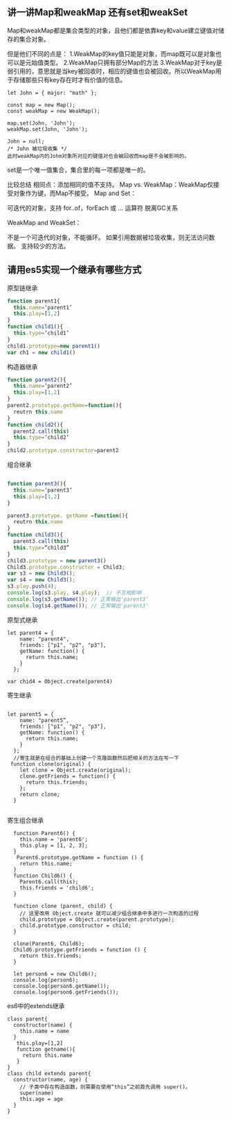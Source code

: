 ## 讲一讲Map和weakMap 还有set和weakSet

Map和weakMap都是集合类型的对象，且他们都是依靠key和value建立键值对储存的集合对象。

但是他们不同的点是：
1.WeakMap的key值只能是对象，而map既可以是对象也可以是元始值类型。
2.WeakMap只拥有部分Map的方法
3.WeakMap对于key是弱引用的，意思就是当key被回收时，相应的键值也会被回收。所以WeakMap用于存储那些只有key存在时才有价值的信息。
```
let John = { major: "math" };

const map = new Map();
const weakMap = new WeakMap();

map.set(John, 'John');
weakMap.set(John, 'John');

John = null;
/* John 被垃圾收集 */
此时weakMap内的Johm对象所对应的键值对也会被回收而map是不会被影响的。
```
set是一个唯一值集合，集合里的每一项都是唯一的。

比较总结
相同点：添加相同的值不支持。
Map vs. WeakMap：WeakMap仅接受对象作为键，而Map不接受。
Map and Set：

可迭代的对象，支持 for..of，forEach 或 ... 运算符
脱离GC关系

WeakMap and WeakSet：

不是一个可迭代的对象，不能循环。
如果引用数据被垃圾收集，则无法访问数据。
支持较少的方法。


## 请用es5实现一个继承有哪些方式
原型链继承
```javascript
function parent1{
  this.name=‘parent1’
  this.play=[1,2]
}
function child1(){
  this.type=‘child1’
}
child1.prototype=new parent1()
var ch1 = new child1()
```
构造器继承
```javascript
function parent2(){
  this.name=‘parent2’
  this.play=[1,2]
}
parent2.prototype.getName=function(){
  reutrn this.name
}
function child2(){
  parent2.call(this)
  this.type=‘child2’
}
child2.prototype.constructor=parent2
```
组合继承
```javascript

function parent3(){
  this.name=‘parent3’
  this.play=[1,2]
}

parent3.prototype. getName =function(){
  reutrn this.name
}
function child3(){
  parent3.call(this)
  this.type=“child3”
}
child3.prototype = new parent3()
Child3.prototype.constructor = Child3;
var s3 = new Child3();
var s4 = new Child3();
s3.play.push(4);
console.log(s3.play, s4.play);  // 不互相影响
console.log(s3.getName()); // 正常输出'parent3'
console.log(s4.getName()); // 正常输出'parent3'
```
原型式继承
```
let parent4 = {
    name: "parent4",
    friends: ["p1", "p2", "p3"],
    getName: function() {
      return this.name;
    }
  };

var chid4 = Object.create(parent4)
```
寄生继承
```

let parent5 = {
    name: "parent5”,
    friends: ["p1", "p2", "p3"],
    getName: function() {
      return this.name;
    }
  };
  //寄生就是在组合的基础上创建一个克隆函数然后把相关的方法在写一下
 function clone(original) {
    let clone = Object.create(original);
    clone.getFriends = function() {
      return this.friends;
    };
    return clone;
  }
​
```
寄生组合继承
```
  function Parent6() {
    this.name = 'parent6';
    this.play = [1, 2, 3];
  }
   Parent6.prototype.getName = function () {
    return this.name;
  }
  function Child6() {
    Parent6.call(this);
    this.friends = 'child6';
  }
​
  function clone (parent, child) {
    // 这里改用 Object.create 就可以减少组合继承中多进行一次构造的过程
    child.prototype = Object.create(parent.prototype);
    child.prototype.constructor = child;
  }
​
  clone(Parent6, Child6);
  Child6.prototype.getFriends = function () {
    return this.friends;
  }
​
  let person6 = new Child6();
  console.log(person6);
  console.log(person6.getName());
  console.log(person6.getFriends());
```

es6中的extends继承
```
class parent{
  constructor(name) {
    this.name = name
  }
   this.play=[1,2]
   function getname(){
     return this.name
   }
}
class child extends parent{
  constructor(name, age) {
    // 子类中存在构造函数，则需要在使用“this”之前首先调用 super()。
    super(name)
    this.age = age
  }
}
```